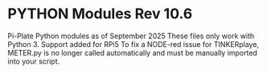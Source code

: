 # PYTHON Modules Rev 10.6
Pi-Plate Python modules as of September 2025
These files only work with Python 3.
Support added for RPi5
To fix a NODE-red issue for TINKERplaye, METER.py is no longer called automatically and must be manually imported into your script.
